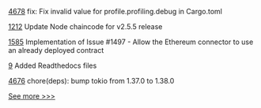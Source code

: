 
[4678](https://github.com/hyperledger/iroha/pull/4678) fix: Fix invalid value for profile.profiling.debug in Cargo.toml

[1212](https://github.com/hyperledger/fabric-samples/pull/1212) Update Node chaincode for v2.5.5 release

[1585](https://github.com/hyperledger/caliper/pull/1585) Implementation of Issue #1497 - Allow the Ethereum connector to use an already deployed contract

[9](https://github.com/hyperledger-labs/aifaq/pull/9) Added Readthedocs files

[4676](https://github.com/hyperledger/iroha/pull/4676) chore(deps): bump tokio from 1.37.0 to 1.38.0


[See more >>>](https://start-here.hyperledger.org/pull-requests)
